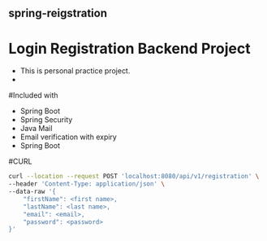 ## spring-reigstration
# Login Registration Backend Project
- This is personal practice project.
- 
#Included with
 - Spring Boot
 - Spring Security
 - Java Mail
 - Email verification with expiry
 - Spring Boot
 
 #CURL
```sh
curl --location --request POST 'localhost:8080/api/v1/registration' \
--header 'Content-Type: application/json' \
--data-raw '{
    "firstName": <first name>,
    "lastName": <last name>,
    "email": <email>,
    "password": <password>
}'
```
